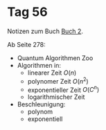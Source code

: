 # Tag 56

Notizen zum Buch [Buch 2](../Buch2.md).

Ab Seite 278:
* Quantum Algorithmen Zoo
* Algorithmen in:
  - linearer Zeit $O(n)$
  - polynomer Zeit $O(n^{2})$
  - exponentieller Zeit $O(C^{n})$
  - logarithmischer Zeit
* Beschleunigung:
  - polynom
  - exponentiell
